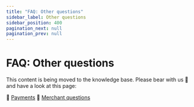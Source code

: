 ```yaml
---
title: "FAQ: Other questions"
sidebar_label: Other questions
sidebar_position: 400
pagination_next: null
pagination_prev: null
---
```


# FAQ: Other questions

This content is being moved to the knowledge base. Please bear with us 🐻 and have a look at this page:

🔎 [Payments](../common-topics/payments.md)
🔎 [Merchant questions](../common-topics/merchant-questions.md)